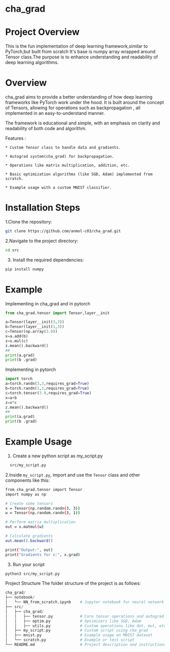 # cha_grad

# Project Overview
This is the fun implementation of deep learning framework,similar to PyTorch,but built from scratch It's base is numpy array wrapped around Tensor class.The purpose is to enhance understanding and readability of deep learning algorithms.

# Overview
cha_grad aims to provide a better understanding of how deep learning frameworks like PyTorch work under the hood. It is built around the concept of Tensors, allowing for operations such as backpropagation , all implemented in an easy-to-understand manner.

The framework is educational and simple, with an emphasis on clarity and readability of both code and algorithm.

Features :

    * Custom Tensor class to handle data and gradients.

    * Autograd system(cha_grad) for backpropagation.

    * Operations like matrix multiplication, addition, etc.

    * Basic optimization algorithms (like SGD, Adam) implemented from scratch.

    * Example usage with a custom MNIST classifier.

# Installation Steps
1.Clone the repository:
```bash
git clone https://github.com/anmol-c03/cha_grad.git
```

2.Navigate to the project directory:
```bash
cd src
```
3. Install the required dependencies:
```bash
pip install numpy
```

# Example
Implementing in cha_grad and in pytorch
```python
from cha_grad.tensor import Tensor,layer__init

a=Tensor(layer__init(3,3))
b=Tensor(layer__init(1,3))
c=Tensor(np.array(3.0))
x=a.add(b)
z=x.mul(c)
z.mean().backward()
##
print(a.grad)
print(b .grad)

```

Implementing in pytorch
```python
import torch
a=torch.randn(3,3,requires_grad=True)
b=torch.randn(1,3,requires_grad=True)
c=torch.tensor(3.0,requires_grad=True)
x=a+b
z=x*c
z.mean().backward()
##
print(a.grad)
print(b .grad)
```
# Example Usage
1. Create a new python script as my_script.py 
```bash 
  src/my_script.py
```
2.Inside `my_script.py`, import and use the `Tensor` class and other components like this:

```bash
from cha_grad.tensor import Tensor
import numpy as np

# Create some tensors
x = Tensor(np.random.randn(3, 3))
w = Tensor(np.random.randn(3, 1))

# Perform matrix multiplication
out = x.matmul(w)

# Calculate gradients
out.mean().backward()

print("Output:", out)
print("Gradients for x:", x.grad)
```

3. Run your script
```bash
python3 src/my_script.py
```

Project Structure
The folder structure of the project is as follows:
```python 
cha_grad/
├── notebook/
│   └── NN_from_scratch.ipynb    # Jupyter notebook for neural network example
├── src/
│   ├── cha_grad/
│   │   ├── tensor.py            # Core tensor operations and autograd system
│   │   ├── optim.py             # Optimizers like SGD, Adam
│   │   ├── utils.py             # Custom operations like dot, mul, etc.
│   ├── my_script.py             # Custom script using cha_grad
│   ├── mnist.py                 # Example usage on MNIST dataset
│   └── scratch.py               # Example or test script
└── README.md                    # Project description and instructions
```